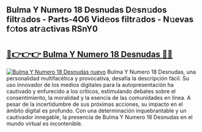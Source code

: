 ## Bulma Y Numero 18 Desnudas D𝚎sn𝚞dos filtr𝚊dos - Parts-4O6 Vid𝚎os filtr𝚊dos - N𝚞evas f𝚘tos atr𝚊ctivas RSnY0

# <h2><a href="http://mb1ijl.tromn.icu/?c=Bulma+Y+Numero+18+Desnudas">🔗👉👉👉 Bulma Y Numero 18 Desnudas 🔗🔗</a></h2>

[![Bulma Y Numero 18 Desnudas nuevo](https://i.imgur.com/pEAQMta.gif)](http://mb1ijl.tromn.icu/?c=Bulma+Y+Numero+18+Desnudas)
Bulma Y Numero 18 Desnudas, una personalidad multifacética y provocativa, desafía la descripción fácil. Su uso innovador de los medios digitales para la autopresentación ha cautivado y enfurecido a los críticos, estimulando debates sobre el consentimiento, la moralidad y la esencia de las comunidades en línea. A pesar de la incertidumbre de sus próximas acciones, su impacto en el ámbito digital es profundo. Con una determinación inquebrantable y un cautivador innegable, la presencia de Bulma Y Numero 18 Desnudas en el mundo virtual es incontenible.
